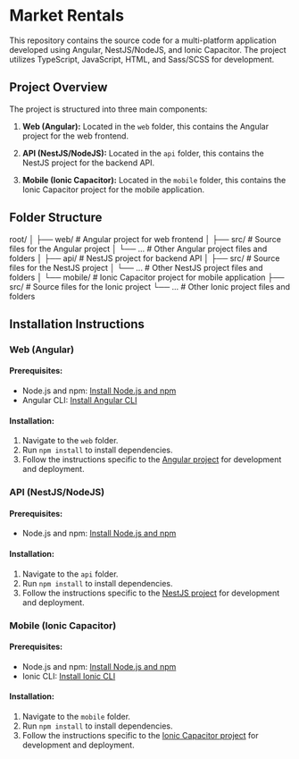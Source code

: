 # Market Rentals

This repository contains the source code for a multi-platform application developed using Angular, NestJS/NodeJS, and Ionic Capacitor. The project utilizes TypeScript, JavaScript, HTML, and Sass/SCSS for development.

## Project Overview

The project is structured into three main components:

1. **Web (Angular):** Located in the `web` folder, this contains the Angular project for the web frontend.

2. **API (NestJS/NodeJS):** Located in the `api` folder, this contains the NestJS project for the backend API.

3. **Mobile (Ionic Capacitor):** Located in the `mobile` folder, this contains the Ionic Capacitor project for the mobile application.

## Folder Structure

root/
│
├── web/          # Angular project for web frontend
│   ├── src/      # Source files for the Angular project
│   └── ...       # Other Angular project files and folders
│
├── api/          # NestJS project for backend API
│   ├── src/      # Source files for the NestJS project
│   └── ...       # Other NestJS project files and folders
│
└── mobile/       # Ionic Capacitor project for mobile application
    ├── src/      # Source files for the Ionic project
    └── ...       # Other Ionic project files and folders


## Installation Instructions

### Web (Angular)

#### Prerequisites:
- Node.js and npm: [Install Node.js and npm](https://nodejs.org/)
- Angular CLI: [Install Angular CLI](https://angular.io/cli)

#### Installation:
1. Navigate to the `web` folder.
2. Run `npm install` to install dependencies.
3. Follow the instructions specific to the [Angular project](https://angular.io/guide/setup-local) for development and deployment.

### API (NestJS/NodeJS)

#### Prerequisites:
- Node.js and npm: [Install Node.js and npm](https://nodejs.org/)

#### Installation:
1. Navigate to the `api` folder.
2. Run `npm install` to install dependencies.
3. Follow the instructions specific to the [NestJS project](https://nestjs.com/getting-started) for development and deployment.

### Mobile (Ionic Capacitor)

#### Prerequisites:
- Node.js and npm: [Install Node.js and npm](https://nodejs.org/)
- Ionic CLI: [Install Ionic CLI](https://ionicframework.com/docs/cli)

#### Installation:
1. Navigate to the `mobile` folder.
2. Run `npm install` to install dependencies.
3. Follow the instructions specific to the [Ionic Capacitor project](https://ionicframework.com/docs/intro/cli) for development and deployment.
